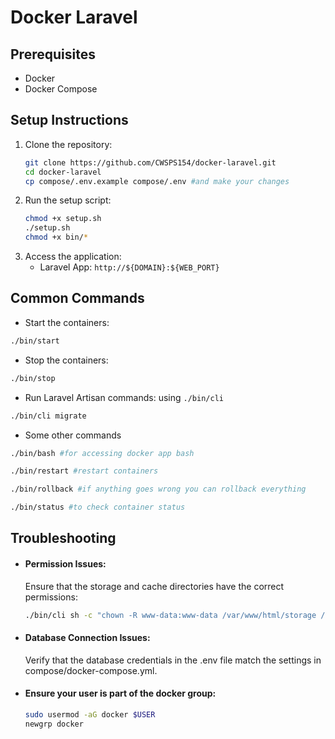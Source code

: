 # Docker Laravel

## Prerequisites

- Docker
- Docker Compose

## Setup Instructions

1. Clone the repository:
   ```bash
   git clone https://github.com/CWSPS154/docker-laravel.git
   cd docker-laravel
   cp compose/.env.example compose/.env #and make your changes
   ```
2. Run the setup script:
   ```bash
   chmod +x setup.sh
   ./setup.sh
   chmod +x bin/*
   ```
3. Access the application:
   - Laravel App: `http://${DOMAIN}:${WEB_PORT}`

[//]: # "## Setup Custom Domain"
[//]: #
[//]: # "To set up a custom domain with SSL, run the following command:"
[//]: #
[//]: # "```bash"
[//]: # "./bin/setup-domain your-custom-domain.com"
[//]: # "```"
[//]: #
[//]: # "Replace your-custom-domain.com with your actual domain name. This will update the Nginx configuration, obtain SSL certificates from Let's Encrypt, and restart the Nginx container."

## Common Commands

- Start the containers:

```bash
./bin/start
```

- Stop the containers:

```bash
./bin/stop
```

- Run Laravel Artisan commands: using `./bin/cli`

```bash
./bin/cli migrate
```

- Some other commands

```bash
./bin/bash #for accessing docker app bash

./bin/restart #restart containers

./bin/rollback #if anything goes wrong you can rollback everything

./bin/status #to check container status
```

## Troubleshooting

- #### Permission Issues:

  Ensure that the storage and cache directories have the correct permissions:

  ```bash
  ./bin/cli sh -c "chown -R www-data:www-data /var/www/html/storage /var/www/html/bootstrap/cache && chmod -R 775 /var/www/html/storage /var/www/html/bootstrap/cache"
  ```

- #### Database Connection Issues:
  Verify that the database credentials in the .env file match the settings in compose/docker-compose.yml.
- #### Ensure your user is part of the docker group:
  ```bash
  sudo usermod -aG docker $USER
  newgrp docker
  ```
